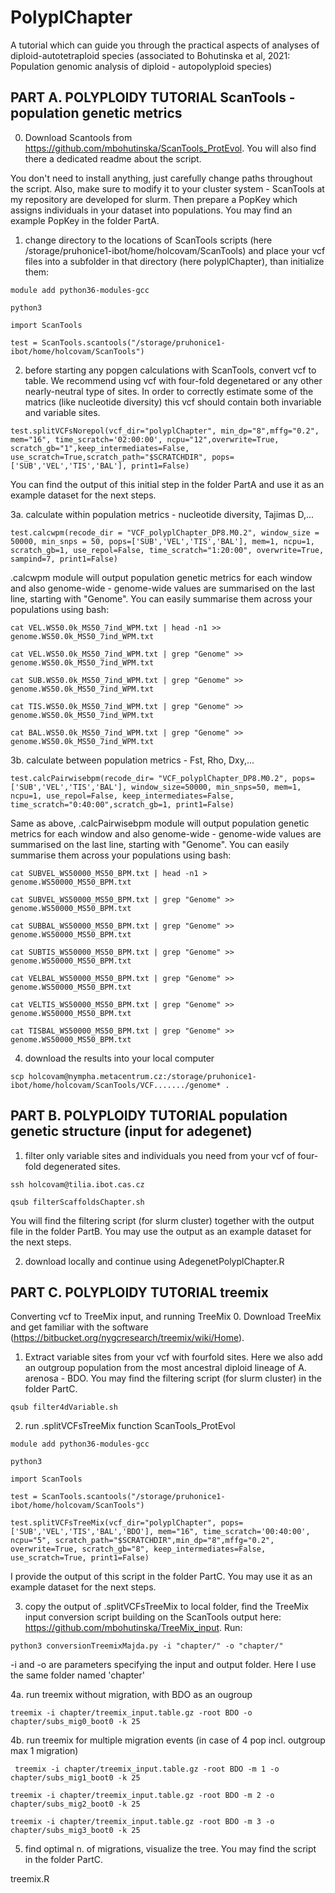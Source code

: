 # PolyplChapter
A tutorial which can guide you through the practical aspects of analyses of diploid-autotetraploid species (associated to Bohutinska et al, 2021: Population genomic analysis of diploid - autopolyploid species)


## PART A. POLYPLOIDY TUTORIAL ScanTools - population genetic metrics 

0. Download Scantools from https://github.com/mbohutinska/ScanTools_ProtEvol. You will also find there a dedicated readme about the script.


You don't need to install anything, just carefully change paths throughout the script. Also, make sure to modify it to your cluster system - ScanTools at my repository are developed for slurm. Then prepare a PopKey which assigns individuals in your dataset into populations. You may find an example PopKey in the folder PartA.


1. change directory to the locations of ScanTools scripts (here /storage/pruhonice1-ibot/home/holcovam/ScanTools) and place your vcf files into a subfolder in that directory (here polyplChapter), than initialize them:

``module add python36-modules-gcc``

``python3``

``import ScanTools``

``test = ScanTools.scantools("/storage/pruhonice1-ibot/home/holcovam/ScanTools") ``



2. before starting any popgen calculations with ScanTools, convert vcf to table. We recommend using vcf with four-fold degenetared or any other nearly-neutral type of sites. In order to correctly estimate some of the matrics (like nucleotide diversity) this vcf should contain both invariable and variable sites.

``
test.splitVCFsNorepol(vcf_dir="polyplChapter", min_dp="8",mffg="0.2", mem="16", time_scratch='02:00:00', ncpu="12",overwrite=True, scratch_gb="1",keep_intermediates=False, use_scratch=True,scratch_path="$SCRATCHDIR", pops=['SUB','VEL','TIS','BAL'], print1=False)
``

You can find the output of this initial step in the folder PartA and use it as an example dataset for the next steps.


3a. calculate within population metrics - nucleotide diversity, Tajimas D,...

``test.calcwpm(recode_dir = "VCF_polyplChapter_DP8.M0.2", window_size = 50000, min_snps = 50, pops=['SUB','VEL','TIS','BAL'], mem=1, ncpu=1, scratch_gb=1, use_repol=False, time_scratch="1:20:00", overwrite=True, sampind=7, print1=False)``

.calcwpm module will output population genetic metrics for each window and also genome-wide - genome-wide values are summarised on the last line, starting with "Genome". You can easily summarise them across your populations using bash:

``cat VEL.WS50.0k_MS50_7ind_WPM.txt | head -n1 >>      genome.WS50.0k_MS50_7ind_WPM.txt``

``cat VEL.WS50.0k_MS50_7ind_WPM.txt | grep "Genome" >> genome.WS50.0k_MS50_7ind_WPM.txt``

``cat SUB.WS50.0k_MS50_7ind_WPM.txt | grep "Genome" >> genome.WS50.0k_MS50_7ind_WPM.txt``

``cat TIS.WS50.0k_MS50_7ind_WPM.txt | grep "Genome" >> genome.WS50.0k_MS50_7ind_WPM.txt``

``cat BAL.WS50.0k_MS50_7ind_WPM.txt | grep "Genome" >> genome.WS50.0k_MS50_7ind_WPM.txt``

3b. calculate between population metrics - Fst, Rho, Dxy,...

``test.calcPairwisebpm(recode_dir= "VCF_polyplChapter_DP8.M0.2", pops=['SUB','VEL','TIS','BAL'], window_size=50000, min_snps=50, mem=1, ncpu=1, use_repol=False, keep_intermediates=False, time_scratch="0:40:00",scratch_gb=1, print1=False)``

Same as above, .calcPairwisebpm module will output population genetic metrics for each window and also genome-wide - genome-wide values are summarised on the last line, starting with "Genome". You can easily summarise them across your populations using bash:


``cat SUBVEL_WS50000_MS50_BPM.txt | head -n1 >       genome.WS50000_MS50_BPM.txt``

``cat SUBVEL_WS50000_MS50_BPM.txt | grep "Genome" >> genome.WS50000_MS50_BPM.txt``

``cat SUBBAL_WS50000_MS50_BPM.txt | grep "Genome" >> genome.WS50000_MS50_BPM.txt``

``cat SUBTIS_WS50000_MS50_BPM.txt | grep "Genome" >> genome.WS50000_MS50_BPM.txt``

``cat VELBAL_WS50000_MS50_BPM.txt | grep "Genome" >> genome.WS50000_MS50_BPM.txt``

``cat VELTIS_WS50000_MS50_BPM.txt | grep "Genome" >> genome.WS50000_MS50_BPM.txt``

``cat TISBAL_WS50000_MS50_BPM.txt | grep "Genome" >> genome.WS50000_MS50_BPM.txt``


4. download the results into your local computer

``
scp holcovam@nympha.metacentrum.cz:/storage/pruhonice1-ibot/home/holcovam/ScanTools/VCF......./genome* .
``


## PART B. POLYPLOIDY TUTORIAL population genetic structure (input for adegenet) 


1. filter only variable sites and individuals you need from your vcf of four-fold degenerated sites. 

``ssh holcovam@tilia.ibot.cas.cz``

``qsub filterScaffoldsChapter.sh ``

You will find the filtering script (for slurm cluster) together with the output file in the folder PartB. You may use the output as an example dataset for the next steps.

2. download locally and continue using AdegenetPolyplChapter.R 


## PART C. POLYPLOIDY TUTORIAL treemix


Converting vcf to TreeMix input, and running TreeMix
0. Download TreeMix and get familiar with the software (https://bitbucket.org/nygcresearch/treemix/wiki/Home). 

1. Extract variable sites from your vcf with fourfold sites. Here we also add an outgroup population from the most ancestral diploid lineage of A. arenosa - BDO. You may find the filtering script (for slurm cluster) in the folder PartC.

``
qsub filter4dVariable.sh 
``

2. run .splitVCFsTreeMix function ScanTools_ProtEvol  

``module add python36-modules-gcc``

``python3``

``import ScanTools``

``test = ScanTools.scantools("/storage/pruhonice1-ibot/home/holcovam/ScanTools") ``


``test.splitVCFsTreeMix(vcf_dir="polyplChapter", pops=['SUB','VEL','TIS','BAL','BDO'], mem="16", time_scratch='00:40:00', ncpu="5", scratch_path="$SCRATCHDIR",min_dp="8",mffg="0.2", overwrite=True, scratch_gb="8", keep_intermediates=False, use_scratch=True, print1=False) ``

I provide the output of this script in the folder PartC. You may use it as an example dataset for the next steps.

3. copy the output of .splitVCFsTreeMix to local folder, find the TreeMix input conversion script building on the ScanTools output here: https://github.com/mbohutinska/TreeMix_input. Run:

``python3 conversionTreemixMajda.py -i "chapter/" -o "chapter/"``


-i and -o are parameters specifying the input and output folder. Here I use the same folder named 'chapter'

4a. run treemix without migration, with BDO as an ougroup

``
treemix -i chapter/treemix_input.table.gz -root BDO -o chapter/subs_mig0_boot0 -k 25
``

4b. run treemix for multiple migration events (in case of 4 pop incl. outgroup max 1 migration)

``
treemix -i chapter/treemix_input.table.gz -root BDO -m 1 -o chapter/subs_mig1_boot0 -k 25``

``treemix -i chapter/treemix_input.table.gz -root BDO -m 2 -o chapter/subs_mig2_boot0 -k 25``

``treemix -i chapter/treemix_input.table.gz -root BDO -m 3 -o chapter/subs_mig3_boot0 -k 25
``


5. find optimal n. of migrations, visualize the tree. You may find the script in the folder PartC.

treemix.R 




